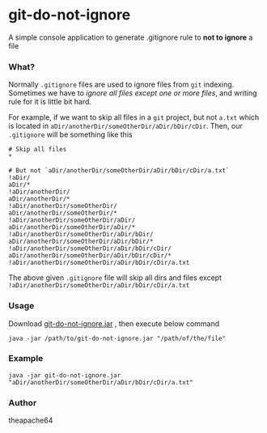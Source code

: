# git-do-not-ignore
A simple console application to generate .gitignore rule to **not to ignore** a file

### What?

Normally `.gitignore` files are used to ignore files from `git` indexing. 
Sometimes we have to *ignore all files except one or more files*, and writing rule for it is little bit hard.

For example, if we want to skip all files in a `git` project, but not `a.txt` which is located in `aDir/anotherDir/someOtherDir/aDir/bDir/cDir`.
Then, our `.gitignore` will be something like this

```
# Skip all files
*

# But not `aDir/anotherDir/someOtherDir/aDir/bDir/cDir/a.txt`
!aDir/
aDir/*
!aDir/anotherDir/
aDir/anotherDir/*
!aDir/anotherDir/someOtherDir/
aDir/anotherDir/someOtherDir/*
!aDir/anotherDir/someOtherDir/aDir/
aDir/anotherDir/someOtherDir/aDir/*
!aDir/anotherDir/someOtherDir/aDir/bDir/
aDir/anotherDir/someOtherDir/aDir/bDir/*
!aDir/anotherDir/someOtherDir/aDir/bDir/cDir/
aDir/anotherDir/someOtherDir/aDir/bDir/cDir/*
!aDir/anotherDir/someOtherDir/aDir/bDir/cDir/a.txt
```

The above given `.gitignore` file will skip all dirs and files except `!aDir/anotherDir/someOtherDir/aDir/bDir/cDir/a.txt`

### Usage

Download [git-do-not-ignore.jar](git-do-not-ignore.jar) , then execute below command

```console
java -jar /path/to/git-do-not-ignore.jar "/path/of/the/file"
```

### Example

```console
java -jar git-do-not-ignore.jar "aDir/anotherDir/someOtherDir/aDir/bDir/cDir/a.txt"
```

### Author

theapache64
